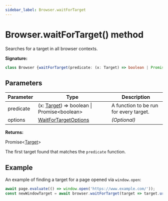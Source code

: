 ```yaml
---
sidebar_label: Browser.waitForTarget
---
```

# Browser.waitForTarget() method

Searches for a target in all browser contexts.

**Signature:**

```typescript
class Browser {waitForTarget(predicate: (x: Target) => boolean | Promise<boolean>, options?: WaitForTargetOptions): Promise<Target>;}
```

## Parameters

|  Parameter | Type | Description |
|  --- | --- | --- |
|  predicate | (x: [Target](./puppeteer.target.md)) =&gt; boolean \| Promise&lt;boolean&gt; | A function to be run for every target. |
|  options | [WaitForTargetOptions](./puppeteer.waitfortargetoptions.md) | <i>(Optional)</i> |

**Returns:**

Promise&lt;[Target](./puppeteer.target.md)&gt;

The first target found that matches the `predicate` function.

## Example

An example of finding a target for a page opened via `window.open`:

```ts
await page.evaluate(() => window.open('https://www.example.com/'));
const newWindowTarget = await browser.waitForTarget(target => target.url() === 'https://www.example.com/');
```

